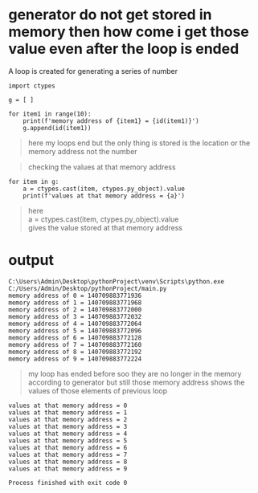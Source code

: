 # generator do not get stored in memory then how come i get those value even after the loop is ended
A loop is created for generating a series of number
```
import ctypes

g = [ ]

for item1 in range(10):
    print(f'memory address of {item1} = {id(item1)}')
    g.append(id(item1))
```
>here my loops end but the only thing is stored is the location or the memory address not the number

>checking the values at that memory address
```
for item in g:
    a = ctypes.cast(item, ctypes.py_object).value
    print(f'values at that memory address = {a}')
```
> here <br>
a = ctypes.cast(item, ctypes.py_object).value <br> 
gives the value stored at that memory address <br>

# output
```
C:\Users\Admin\Desktop\pythonProject\venv\Scripts\python.exe C:/Users/Admin/Desktop/pythonProject/main.py 
memory address of 0 = 140709883771936
memory address of 1 = 140709883771968
memory address of 2 = 140709883772000
memory address of 3 = 140709883772032
memory address of 4 = 140709883772064
memory address of 5 = 140709883772096
memory address of 6 = 140709883772128
memory address of 7 = 140709883772160
memory address of 8 = 140709883772192
memory address of 9 = 140709883772224
```
> my loop has ended before soo they are no longer in the memory according to generator but still those memory address shows the values of those elements of previous loop
```
values at that memory address = 0
values at that memory address = 1
values at that memory address = 2
values at that memory address = 3
values at that memory address = 4
values at that memory address = 5
values at that memory address = 6
values at that memory address = 7
values at that memory address = 8
values at that memory address = 9

Process finished with exit code 0
```
